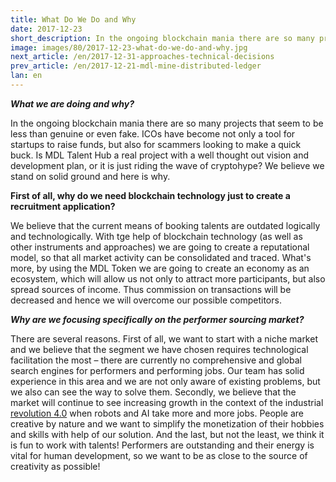 ```yaml
---
title: What Do We Do and Why
date: 2017-12-23
short_description: In the ongoing blockchain mania there are so many projects that seem to be less than genuine or even fake
image: images/80/2017-12-23-what-do-we-do-and-why.jpg
next_article: /en/2017-12-31-approaches-technical-decisions
prev_article: /en/2017-12-21-mdl-mine-distributed-ledger
lan: en
---
```


***What we are doing and why?***

In the ongoing blockchain mania there are so many projects that seem to be less than genuine or even fake. ICOs have become not only a tool for startups to raise funds, but also for scammers looking to make a quick buck. Is MDL Talent Hub a real project with a well thought out vision and development plan, or it is just riding the wave of cryptohype? We believe we stand on solid ground and here is why. 

**First of all, why do we need blockchain technology just to create a recruitment application?** 

We believe that the current means of booking talents are outdated logically and technologically. With tge help of blockchain technology (as well as other instruments and approaches) we are going to create a reputational model, so that all market activity can be consolidated and traced. What's more, by using the MDL Token we are going to create an economy as an ecosystem, which will allow us not only to attract more participants, but also spread sources of income. Thus commission on transactions will be decreased and hence we will overcome our possible competitors. 

***Why are we focusing specifically on the performer sourcing market?***

There are several reasons.  First of all, we want to start with a niche market and we believe that the segment we have chosen requires technological facilitation the most – there are currently no comprehensive and global search engines for performers and performing jobs. Our team has solid experience in this area and we are not only aware of existing problems, but we also can see the way to solve them. 
Secondly, we believe that the market will continue to see increasing growth in the context of the industrial <a href="https://en.wikipedia.org/wiki/Industry_4.0">revolution 4.0</a> when robots and AI take more and more jobs. People are creative by nature and we want to simplify the monetization of their hobbies and skills with help of our solution. 
And the last, but not the least, we think it is fun to work with talents! Performers are outstanding and their energy is vital for human development, so we want to be as close to the source of creativity as possible!
